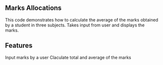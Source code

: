 ## Marks Allocations
This code demonstrates how to calculate the average of the marks obtained by a student in three subjects. Takes input from user and displays the marks.

## Features
Input marks by a user
Claculate total and average of the marks
